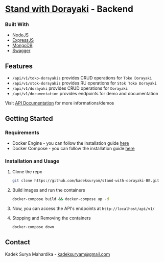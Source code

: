 # [Stand with Dorayaki](http://stand-with-dorayaki.eastus.cloudapp.azure.com/) - Backend
### Built With
* [NodeJS](https://nodejs.org/)
* [ExpressJS](https://expressjs.com/)
* [MongoDB](https://www.mongodb.com/)
* [Swagger](https://swagger.io/)

## Features
- `/api/v1/toko-dorayakis` provides CRUD operations for `Toko Dorayaki`
- `/api/v1/stok-dorayakis` provides RU operations for `Stok Toko Dorayaki`
- `/api/v1/dorayaki` provides CRUD operations for `Dorayaki`
- `/api/v1/documentation` provides endpoints for demo and documentation

Visit [API Documentation](http://stand-with-dorayaki.eastus.cloudapp.azure.com/api/v1/documentation) for more informations/demos 

## Getting Started
### Requirements
* Docker Engine - you can follow the installation guide [here](https://docs.docker.com/engine/install/)
* Docker Compose - you can follow the installation guide [here](https://docs.docker.com/compose/install/)

### Installation and Usage
1. Clone the repo
   ```sh
   git clone https://github.com/kadeksuryam/stand-with-dorayaki-BE.git
   ```
2. Build images and run the containers
   ```sh
   docker-compose build && docker-compose up -d
   ```
3. Now, you can access the API's endpoints at `http://localhost/api/v1/`

4. Stopping and Removing the containers
   ```sh
   docker-compose down
   ```

## Contact
Kadek Surya Mahardika - kadeksuryam@gmail.com


